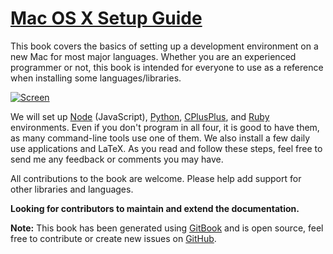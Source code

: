 [Mac OS X Setup Guide](http://sourabhbajaj.com/mac-setup)
====================

This book covers the basics of setting up a development environment on a new Mac for most major languages. Whether you are an experienced programmer or not, this book is intended for everyone to use as a reference when installing some languages/libraries.

[![Screen](https://raw.githubusercontent.com/sb2nov/mac-setup/master/assets/intro.jpeg)](https://raw.githubusercontent.com/sb2nov/mac-setup/master/assets/intro.jpeg)

We will set up [Node](http://nodejs.org) (JavaScript), [Python](http://www.python.org), [CPlusPlus](http://www.cplusplus.com), and [Ruby](http://www.ruby-lang.org) environments. Even if you don't program in all four, it is good to have them, as many command-line tools use one of them. We also install a few daily use applications and LaTeX. As you read and follow these steps, feel free to send me any feedback or comments you may have.

All contributions to the book are welcome. Please help add support for other libraries and languages.

**Looking for contributors to maintain and extend the documentation.**

**Note:** This book has been generated using [GitBook](http://www.gitbook.io) and is open source, feel free to contribute or create new issues on [GitHub](https://github.com/sb2nov/mac-setup/issues).
